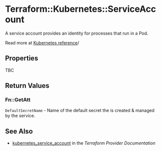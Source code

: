# Terraform::Kubernetes::ServiceAccount

A service account provides an identity for processes that run in a Pod.

Read more at [Kubernetes reference](https://kubernetes.io/docs/admin/service-accounts-admin)/

## Properties

TBC

## Return Values

### Fn::GetAtt

`DefaultSecretName` - Name of the default secret the is created & managed by the service.

## See Also

* [kubernetes_service_account](https://www.terraform.io/docs/providers/kubernetes/r/service_account.html) in the _Terraform Provider Documentation_